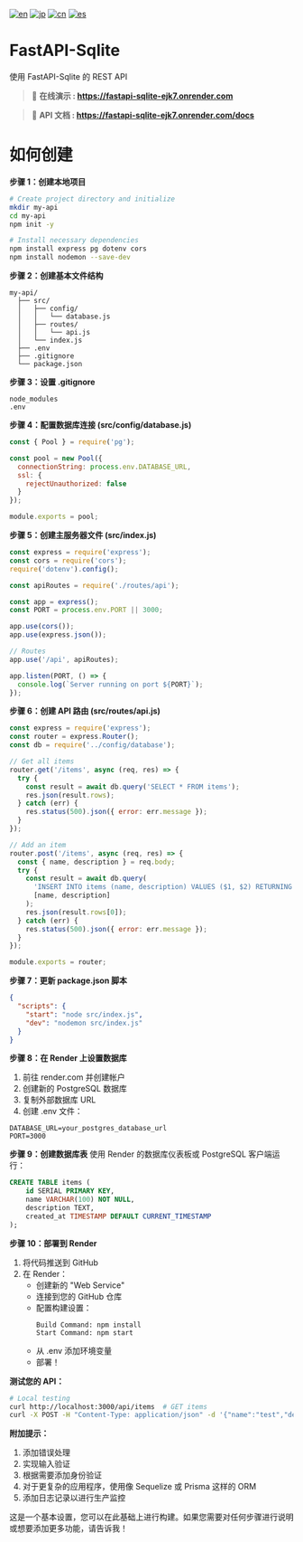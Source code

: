 [![en](https://img.shields.io/badge/lang-en-blue.svg)](https://github.com/RomaruDaze/fastAPI-Sqlite/blob/main/README.md) [![jp](https://img.shields.io/badge/lang-jp-red.svg)](https://github.com/RomaruDaze/fastAPI-Sqlite/blob/main/README.jp.md) [![cn](https://img.shields.io/badge/lang-cn-green.svg)](https://github.com/RomaruDaze/fastAPI-Sqlite/blob/main/README.cn.md) [![es](https://img.shields.io/badge/lang-es-yellow.svg)](https://github.com/RomaruDaze/fastAPI-Sqlite/blob/main/README.es.md)

# FastAPI-Sqlite

使用 FastAPI-Sqlite 的 REST API

> 🚀 **在线演示 : https://fastapi-sqlite-ejk7.onrender.com**

> 📖 **API 文档 : https://fastapi-sqlite-ejk7.onrender.com/docs**

# 如何创建

**步骤 1：创建本地项目**

```bash
# Create project directory and initialize
mkdir my-api
cd my-api
npm init -y

# Install necessary dependencies
npm install express pg dotenv cors
npm install nodemon --save-dev
```

**步骤 2：创建基本文件结构**

```plaintext
my-api/
  ├── src/
  │   ├── config/
  │   │   └── database.js
  │   ├── routes/
  │   │   └── api.js
  │   └── index.js
  ├── .env
  ├── .gitignore
  └── package.json
```

**步骤 3：设置 .gitignore**

```gitignore
node_modules
.env
```

**步骤 4：配置数据库连接 (src/config/database.js)**

```javascript:src/config/database.js
const { Pool } = require('pg');

const pool = new Pool({
  connectionString: process.env.DATABASE_URL,
  ssl: {
    rejectUnauthorized: false
  }
});

module.exports = pool;
```

**步骤 5：创建主服务器文件 (src/index.js)**

```javascript:src/index.js
const express = require('express');
const cors = require('cors');
require('dotenv').config();

const apiRoutes = require('./routes/api');

const app = express();
const PORT = process.env.PORT || 3000;

app.use(cors());
app.use(express.json());

// Routes
app.use('/api', apiRoutes);

app.listen(PORT, () => {
  console.log(`Server running on port ${PORT}`);
});
```

**步骤 6：创建 API 路由 (src/routes/api.js)**

```javascript:src/routes/api.js
const express = require('express');
const router = express.Router();
const db = require('../config/database');

// Get all items
router.get('/items', async (req, res) => {
  try {
    const result = await db.query('SELECT * FROM items');
    res.json(result.rows);
  } catch (err) {
    res.status(500).json({ error: err.message });
  }
});

// Add an item
router.post('/items', async (req, res) => {
  const { name, description } = req.body;
  try {
    const result = await db.query(
      'INSERT INTO items (name, description) VALUES ($1, $2) RETURNING *',
      [name, description]
    );
    res.json(result.rows[0]);
  } catch (err) {
    res.status(500).json({ error: err.message });
  }
});

module.exports = router;
```

**步骤 7：更新 package.json 脚本**

```json:package.json
{
  "scripts": {
    "start": "node src/index.js",
    "dev": "nodemon src/index.js"
  }
}
```

**步骤 8：在 Render 上设置数据库**

1. 前往 render.com 并创建帐户
2. 创建新的 PostgreSQL 数据库
3. 复制外部数据库 URL
4. 创建 .env 文件：

```plaintext:.env
DATABASE_URL=your_postgres_database_url
PORT=3000
```

**步骤 9：创建数据库表**
使用 Render 的数据库仪表板或 PostgreSQL 客户端运行：

```sql
CREATE TABLE items (
    id SERIAL PRIMARY KEY,
    name VARCHAR(100) NOT NULL,
    description TEXT,
    created_at TIMESTAMP DEFAULT CURRENT_TIMESTAMP
);
```

**步骤 10：部署到 Render**

1. 将代码推送到 GitHub
2. 在 Render：
   - 创建新的 "Web Service"
   - 连接到您的 GitHub 仓库
   - 配置构建设置：
     ```plaintext
     Build Command: npm install
     Start Command: npm start
     ```
   - 从 .env 添加环境变量
   - 部署！

**测试您的 API：**

```bash
# Local testing
curl http://localhost:3000/api/items  # GET items
curl -X POST -H "Content-Type: application/json" -d '{"name":"test","description":"test desc"}' http://localhost:3000/api/items  # POST item
```

**附加提示：**

1. 添加错误处理
2. 实现输入验证
3. 根据需要添加身份验证
4. 对于更复杂的应用程序，使用像 Sequelize 或 Prisma 这样的 ORM
5. 添加日志记录以进行生产监控

这是一个基本设置，您可以在此基础上进行构建。如果您需要对任何步骤进行说明或想要添加更多功能，请告诉我！

